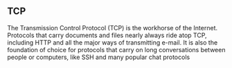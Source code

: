 ## TCP

The Transmission Control Protocol (TCP) is the workhorse of the Internet.
Protocols that carry documents and files nearly always ride atop TCP, including HTTP and all the
major ways of transmitting e-mail. It is also the foundation of choice for protocols that carry on long
conversations between people or computers, like SSH and many popular chat protocols
